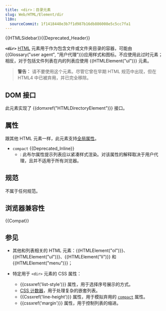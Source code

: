 ```yaml
---
title: <dir>：目录元素
slug: Web/HTML/Element/dir
l10n:
  sourceCommit: 1f1418448e3b7f1d987b16db886008e5c5cc7fa1
---
```


{{HTMLSidebar}}{{Deprecated_Header}}

**`<dir>`** [HTML](/zh-CN/docs/Web/HTML) 元素用于作为包含文件或文件夹目录的容器，可能由{{Glossary("user agent", "用户代理")}}应用样式和图标。不应使用此过时元素；相反，对于包括文件列表在内的列表应使用 {{HTMLElement("ul")}} 元素。

> **警告：** 请不要使用这个元素。尽管它曾在早期 HTML 规范中出现，但在 HTML4 中已被弃用，并已完全移除。

## DOM 接口

此元素实现了 {{domxref("HTMLDirectoryElement")}} 接口。

## 属性

跟其他 HTML 元素一样，此元素支持[全局属性](/zh-CN/docs/Web/HTML/Global_attributes)。

- `compact` {{Deprecated_Inline}}
  - : 此布尔属性提示列表应以紧凑样式渲染。对该属性的解释取决于用户代理，且并不适用于所有浏览器。

## 规范

不属于任何规范。

## 浏览器兼容性

{{Compat}}

## 参见

- 其他和列表相关的 HTML 元素：{{HTMLElement("ol")}}、{{HTMLElement("ul")}}、{{HTMLElement("li")}} 和 {{HTMLElement("menu")}}；
- 特定用于 `<dir>` 元素的 CSS 属性：

  - {{cssxref('list-style')}} 属性，用于选择序号展示的方式。
  - [CSS 计数器](/zh-CN/docs/Web/CSS/CSS_counter_styles/Using_CSS_counters)，用于处理复杂的嵌套列表。
  - {{Cssxref('line-height')}} 属性，用于模拟弃用的 [`compact`](#compact) 属性。
  - {{cssxref('margin')}} 属性，用于控制列表的缩进。
